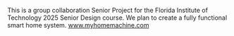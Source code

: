 This is a group collaboration Senior Project for the Florida Institute of Technology 2025 Senior Design course. We plan to create a fully functional smart home system.
www.myhomemachine.com
